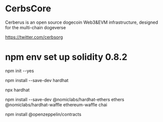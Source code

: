 # CerbsCore

Cerberus is an open source dogecoin Web3&EVM infrastructure, designed for the multi-chain dogeverse

<https://twitter.com/cerbsorg>


# npm env set up solidity 0.8.2
npm init --yes

npm install --save-dev hardhat

npx hardhat

npm install --save-dev @nomiclabs/hardhat-ethers ethers @nomiclabs/hardhat-waffle ethereum-waffle chai

npm install @openzeppelin/contracts